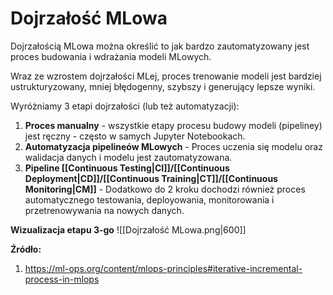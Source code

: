# Dojrzałość MLowa
Dojrzałością MLowa można określić to jak bardzo zautomatyzowany jest proces budowania i wdrażania modeli MLowych.

Wraz ze wzrostem dojrzałości MLej, proces trenowanie modeli jest bardziej ustrukturyzowany, mniej błędogenny, szybszy i generujący lepsze wyniki.

Wyróżniamy 3 etapi dojrzałości (lub też automatyzacji):

1. **Proces manualny** - wszystkie etapy procesu budowy modeli (pipeliney) jest ręczny - często w samych Jupyter Notebookach.
2. **Automatyzacja pipelineów MLowych** - Proces uczenia się modelu oraz walidacja danych i modelu jest zautomatyzowana.
3. **Pipeline [[Continuous Testing|CI]]/[[Continuous Deployment|CD]]/[[Continuous Training|CT]]/[[Continuous Monitoring|CM]]** - Dodatkowo do 2 kroku dochodzi również proces automatycznego testowania, deployowania, monitorowania i przetrenowywania na nowych danych.

**Wizualizacja etapu 3-go**
![[Dojrzałość MLowa.png|600]]

**Źródło:**
1. https://ml-ops.org/content/mlops-principles#iterative-incremental-process-in-mlops